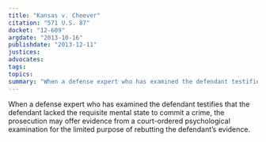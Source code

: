 ```yaml
---
title: "Kansas v. Cheever"
citation: "571 U.S. 87"
docket: "12-609"
argdate: "2013-10-16"
publishdate: "2013-12-11"
justices:
advocates:
tags:
topics:
summary: "When a defense expert who has examined the defendant testifies that the defendant lacked the requisite mental state to commit a crime, the prosecution may offer evidence from a court-ordered psychological examination for the limited purpose of rebutting the defendant’s evidence."
---
```

When a defense expert who has examined the defendant testifies that the defendant lacked the requisite mental state to commit a crime, the prosecution may offer evidence from a court-ordered psychological examination for the limited purpose of rebutting the defendant’s evidence.

